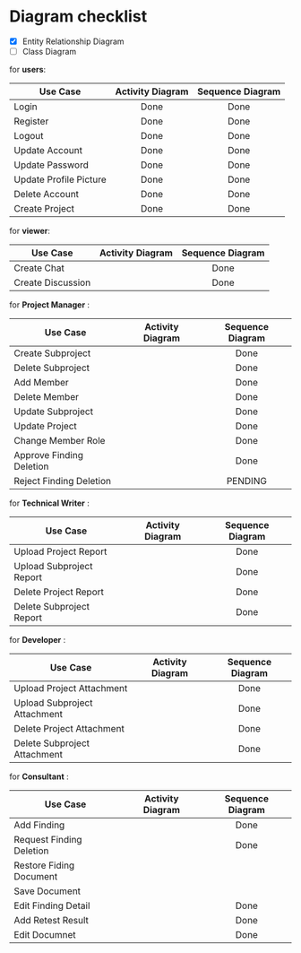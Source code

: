 # Diagram checklist

- [x] Entity Relationship Diagram
- [ ] Class Diagram

for **users**:

| Use Case               | Activity Diagram | Sequence Diagram |
| ---------------------- | :--------------: | :--------------: |
| Login                  |       Done       |       Done       |
| Register               |       Done       |       Done       |
| Logout                 |       Done       |       Done       |
| Update Account         |       Done       |       Done       |
| Update Password        |       Done       |       Done       |
| Update Profile Picture |       Done       |       Done       |
| Delete Account         |       Done       |       Done       |
| Create Project         |       Done       |       Done       |

for **viewer**:

| Use Case          | Activity Diagram | Sequence Diagram |
| ----------------- | :--------------: | :--------------: |
| Create Chat       |                  |       Done       |
| Create Discussion |                  |       Done       |

for **Project Manager** :

| Use Case                 | Activity Diagram | Sequence Diagram |
| ------------------------ | :--------------: | :--------------: |
| Create Subproject        |                  |       Done       |
| Delete Subproject        |                  |       Done       |
| Add Member               |                  |       Done       |
| Delete Member            |                  |       Done       |
| Update Subproject        |                  |       Done       |
| Update Project           |                  |       Done       |
| Change Member Role       |                  |       Done       |
| Approve Finding Deletion |                  |       Done       |
| Reject Finding Deletion  |                  |     PENDING      |

for **Technical Writer** :

| Use Case                 | Activity Diagram | Sequence Diagram |
| ------------------------ | :--------------: | :--------------: |
| Upload Project Report    |                  |       Done       |
| Upload Subproject Report |                  |       Done       |
| Delete Project Report    |                  |       Done       |
| Delete Subproject Report |                  |       Done       |

for **Developer** :

| Use Case                     | Activity Diagram | Sequence Diagram |
| ---------------------------- | :--------------: | :--------------: |
| Upload Project Attachment    |                  |       Done       |
| Upload Subproject Attachment |                  |       Done       |
| Delete Project Attachment    |                  |       Done       |
| Delete Subproject Attachment |                  |       Done       |

for **Consultant** :

| Use Case                 | Activity Diagram | Sequence Diagram |
| ------------------------ | :--------------: | :--------------: |
| Add Finding              |                  |       Done       |
| Request Finding Deletion |                  |       Done       |
| Restore Fiding Document  |                  |                  |
| Save Document            |                  |                  |
| Edit Finding Detail      |                  |       Done       |
| Add Retest Result        |                  |       Done       |
| Edit Documnet            |                  |       Done       |
